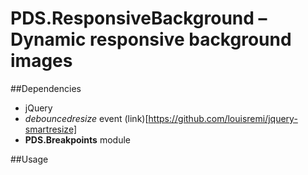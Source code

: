 # PDS.ResponsiveBackground – Dynamic responsive background images

##Dependencies
- jQuery
- *debouncedresize* event (link)[https://github.com/louisremi/jquery-smartresize]
- **PDS.Breakpoints** module

##Usage




